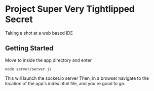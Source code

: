 Project Super Very Tightlipped Secret
==============

Taking a shot at a web based IDE

Getting Started
---------------

Move to inside the app directory and enter

	node server/server.js

This will launch the socket.io server
Then, in a browser navigate to the location of the app's index.html file, and you're good to go.
